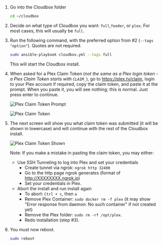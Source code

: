 
1. Go into the Cloudbox folder

    ```bash
    cd ~/cloudbox
    ```

2. Decide on what type of Cloudbox you want: `full`,`feeder`, or `plex`. For most cases, this will usually be `full`. 

3. Run the following command, with the preferred option from #2 (`--tags "option"`). Quotes are not required.
     
   ```bash
   sudo ansible-playbook cloudbox.yml --tags full
   ```

   This will start the Cloudbox install.

4. When asked for a Plex Claim Token (_not the same as a Plex login token - a Plex Claim Token starts with `CLAIM_`_), go to https://plex.tv/claim, login to your Plex account if required, copy the claim token, and paste it at the prompt. When you paste it, you will see nothing; this is normal. Just press enter to continue.

    ![Plex Claim Token Prompt](http://i.imgur.com/SkRnay2.png)

    ![Plex Claim Token](https://i.imgur.com/HZJ2Oqo.png)

5. The next screen will show you what claim token was submitted (it will be shown in lowercase) and will continue with the rest of the Cloudbox install.

    ![Plex Claim Token Shown](http://i.imgur.com/ubnNg3I.png)

    Note: If you make a mistake in pasting the claim token, you may either:
 
     - Use SSH Tunneling to log into Plex and set your credentials
       - Create tunnel via ngrok: `ngrok http 32400`
       - Go to the http page ngrok generates (format of http://XXXXXXXX.ngrok.io)
       - Set your credentials in Plex. 
     - Abort the install and run install again
        - To abort: `Ctrl + c`, then `a`  
        - Remove Plex Container: `sudo docker rm -f plex` (it may show "Error response from daemon: No such container" if not created yet)
        - Remove the Plex folder: `sudo rm -rf /opt/plex`. 
        - Redo installation (step #3). 


6. You must now reboot.
    ```bash
    sudo reboot
     ```
